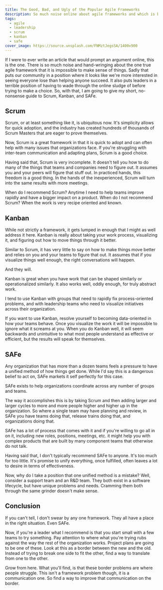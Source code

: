 ```yaml
---
title: The Good, Bad, and Ugly of the Popular Agile Frameworks
description: So much noise online about agile frameworks and which is best. The arguments and debate leave leaders uninformed as they need to make a choice. In this article I break down the good, bad, and ugly of Scrum, Kanban, and SAFe.
tags:
  - agile
  - leadership
  - scrum
  - kanban
  - safe
cover_image: https://source.unsplash.com/FNMztJegsSA/1400x900
---
```

If I were to ever write an article that would prompt an argument online, this is the one. There is so much noise and hand-wringing about the one true agile framework that it is impossible to make sense of things. Sadly that puts our community in a position where it looks like we're more interested in seeing everyone lose than helping anyone succeed. It also puts leaders in a terrible position of having to wade through the online sludge of before trying to make a choice. So, with that, I am going to give my short, no-nonsense guide to Scrum, Kanban, and SAFe.

## Scrum

Scrum, or at least something like it, is ubiquitous now. It's simplicity allows for quick adoption, and the industry has created hundreds of thousands of Scrum Masters that are eager to prove themselves.

Now, Scrum is a great framework in that it is quick to adopt and can often help with many issues that organizations face. If you're struggling with inter-team communication and adapting plans, Scrum is a good choice.

Having said that, Scrum is very incomplete. It doesn't tell you how to do many of the things that teams and companies need to figure out. It assumes you and your peers will figure that stuff out. In practiced hands, this freedom is a good thing. In the hands of the inexperienced, Scrum will turn into the same results with more meetings.

When do I recommend Scrum? Anytime I need to help teams improve rapidly and have a bigger impact on a product. When do I not recommend Scrum? When the work is very recipe oriented and known.

## Kanban

While not strictly a framework, it gets lumped in enough that I might as well address it here. Kanban is really about taking your work process, visualizing it, and figuring out how to move things through it better.

Similar to Scrum, it has very little to say on how to make things move better and relies on you and your teams to figure that out. It assumes that if you visualize things well enough, the right conversations will happen.

And they will.

Kanban is great when you have work that can be shaped similarly or operationalized similarly. It also works well, oddly enough, for truly abstract work.

I tend to use Kanban with groups that need to rapidly fix process-oriented problems, and with leadership teams who need to visualize initiatives across their organization.

If you want to use Kanban, resolve yourself to becoming data-oriented in how your teams behave. Once you visualize the work it will be impossible to ignore what it screams at you. When you do Kanban well, it will seem backwards and unintuitive to what most people understand as effective or efficient, but the results will speak for themselves.

## SAFe

Any organization that has more than a dozen teams feels a pressure to have a unified method of how things get done. While I'd say this is a dangerous belief to act on, SAFe markets it self perfectly for this case.

SAFe exists to help organizations coordinate across any number of groups and teams.

The way it accomplishes this is by taking Scrum and then adding larger and larger cycles to more and more people higher and higher up in the organization. So where a single team may have planning and review, in SAFe you have teams doing that, release trains doing that, and organizations doing that.

SAFe has a lot of process that comes with it and if you're willing to go all in on it, including new roles, positions, meetings, etc. it might help you with complex products that are built by many component teams that otherwise do not talk.

Having said that, I don't typically recommend SAFe to anyone. It's too much for too little. It's promise to unify everything, once fulfilled, often leaves a lot to desire in terms of effectiveness.

Now, why do I take a position that one unified method is a mistake? Well, consider a support team and an R&D team. They both exist in a software lifecycle, but have unique problems and needs. Cramming them both through the same grinder doesn't make sense.

## Conclusion

If you can't tell, I don't swear by any one framework. They all have a place in the right situation. Even SAFe.

Now, if you're a leader what I recommend is that you start small with a few teams to try something. Pay attention to where what you're trying rubs against the way the rest of the organization works. Project plans are going to be one of these. Look at this as a border between the new and the old. Instead of trying to break one side to fit the other, find a way to translate from one to the other.

Grow from here. What you'll find, is that these border problems are where people struggle. This isn't a framework problem though, it is a communication one. So find a way to improve that communication on the border.
